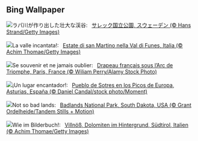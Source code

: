 ## Bing Wallpaper
![](https://www.bing.com/th?id=OHR.SarekSweden_JA-JP0736730927_UHD.jpg&w=1000)ラパ川が作り出した壮大な渓谷:&nbsp;&ensp;[サレック国立公園, スウェーデン (© Hans Strand/Getty Images)](https://www.bing.com/th?id=OHR.SarekSweden_JA-JP0736730927_UHD.jpg)
<br><br/>
![](https://www.bing.com/th?id=OHR.ValDiFunes_IT-IT0203212451_UHD.jpg&w=1000)La valle incantata!:&nbsp;&ensp;[Estate di san Martino nella Val di Funes, Italia (© Achim Thomae/Getty Images)](https://www.bing.com/th?id=OHR.ValDiFunes_IT-IT0203212451_UHD.jpg)
<br><br/>
![](https://www.bing.com/th?id=OHR.RemembranceDay_FR-FR5207828538_UHD.jpg&w=1000)Se souvenir et ne jamais oublier:&nbsp;&ensp;[Drapeau français sous l’Arc de Triomphe, Paris, France (© Wiliam Perry/Alamy Stock Photo)](https://www.bing.com/th?id=OHR.RemembranceDay_FR-FR5207828538_UHD.jpg)
<br><br/>
![](https://www.bing.com/th?id=OHR.SanMartinDay_ES-ES6061572748_UHD.jpg&w=1000)¡Un lugar encantador!:&nbsp;&ensp;[Pueblo de Sotres en los Picos de Europa, Asturias, España (© Daniel Candal/stock photo/Moment)](https://www.bing.com/th?id=OHR.SanMartinDay_ES-ES6061572748_UHD.jpg)
<br><br/>
![](https://www.bing.com/th?id=OHR.BadlandsSunrise_EN-GB5753703796_UHD.jpg&w=1000)Not so bad lands:&nbsp;&ensp;[Badlands National Park, South Dakota, USA (© Grant Ordelheide/Tandem Stills + Motion)](https://www.bing.com/th?id=OHR.BadlandsSunrise_EN-GB5753703796_UHD.jpg)
<br><br/>
![](https://www.bing.com/th?id=OHR.ValDiFunes_DE-DE1024519394_UHD.jpg&w=1000)Wie im Bilderbuch!:&nbsp;&ensp;[Villnöß, Dolomiten im Hintergrund, Südtirol, Italien (© Achim Thomae/Getty Images)](https://www.bing.com/th?id=OHR.ValDiFunes_DE-DE1024519394_UHD.jpg)
<br><br/>

